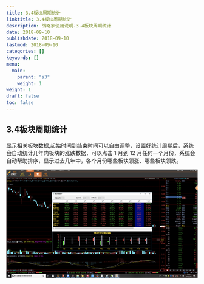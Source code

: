 ```yaml
---
title: 3.4板块周期统计
linktitle: 3.4板块周期统计
description: 战略家使用说明-3.4板块周期统计
date: 2018-09-10
publishdate: 2018-09-10
lastmod: 2018-09-10
categories: []
keywords: []
menu:
  main:
    parent: "s3"
    weight: 1
weight: 1
draft: false
toc: false
---
```



## 3.4板块周期统计

显示相关板块数据,起始时间到结束时间可以自由调整，设置好统计周期后，系统会自动统计几年内板块的涨跌数据，可以点击 1 月到 12 月任何一个月份，系统会自动帮助排序，显示过去几年中，各个月份哪些板块领涨、哪些板块领跌。 

![](/assets/hld_bankuaitj.png)

